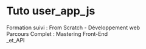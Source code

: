 # Tuto user_app_js<br>
Formation suivi : From Scratch - Développement web<br>
Parcours Complet : Mastering Front-End<br>
_et_API
